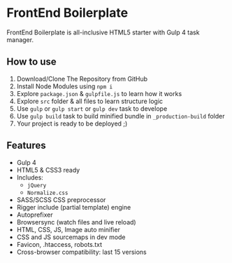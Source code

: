 # FrontEnd Boilerplate

FrontEnd Boilerplate is all-inclusive HTML5 starter with Gulp 4 task manager.

## How to use

1. Download/Clone The Repository from GitHub
2. Install Node Modules using `npm i`
3. Explore `package.json` & `gulpfile.js` to learn how it works
4. Explore `src` folder & all files to learn structure logic
5. Use `gulp` or `gulp start` or `gulp dev` task to develope
6. Use `gulp build` task to build minified bundle in `_production-build` folder
7. Your project is ready to be deployed ;)

## Features
* Gulp 4
* HTML5 & CSS3 ready
* Includes:
  * `jQuery`
  * `Normalize.css`
* SASS/SCSS CSS preprocessor
* Rigger include (partial template) engine
* Autoprefixer
* Browsersync (watch files and live reload)
* HTML, CSS, JS, Image auto minifier
* CSS and JS sourcemaps in dev mode
* Favicon, .htaccess, robots.txt
* Cross-browser compatibility: last 15 versions
